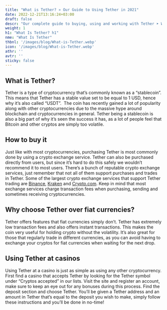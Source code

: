 ```yaml
---
title: "What is Tether? » Our Guide to Using Tether in 2021"
date: 2022-12-21T13:16:24+03:00
draft: false
descr: "Our complete guide to buying, using and working with Tether ➤ What it is ✔️ Where to buy ✔️ How to use ✔️"
weight: 1
h1: "What Is Tether? h1"
nme: "What Is Tether"
thbnl: '/images/blog/What-is-Tether.webp'
icon: '/images/blog/What-is-Tether.webp'
athr: ''
avtr: ''
sticky: false
---
```


## What is Tether?

<p>Tether is a type of cryptocurrency that’s commonly known as a “stablecoin”. This means that Tether has a stable value set to be equal to 1 USD, hence why it’s also called “USDT”.&nbsp; The coin has recently gained a lot of popularity along with other cryptocurrencies due to the massive hype around blockchain and cryptocurrencies in general. Tether being a stablecoin is also a big part of why it’s seen the success it has, as a lot of people feel that Bitcoin and other cryptos are simply too volatile.</p>

## How to buy it

<p>Just like with most cryptocurrencies, purchasing Tether is most commonly done by using a crypto exchange service. Tether can also be purchased directly from users, but since it’s hard to do this safely we wouldn’t recommend it to most users. There’s a bunch of reputable crypto exchange services, just remember that not all of them support purchases and trades in Tether. Some of the largest crypto exchange services that support Tether trading are <a href="https://www.binance.com/en">Binance</a>, <a href="https://www.kraken.com/">Kraken</a> and <a href="https://crypto.com/">Crypto.com</a>. Keep in mind that most exchange services charge transaction fees when purchasing, sending and sometimes receiving cryptocurrencies.</p>


## Why choose Tether over fiat currencies?

<p>Tether offers features that fiat currencies simply don’t. Tether has extremely low transaction fees and also offers instant transactions. This makes the coin very useful for holding crypto without the volatility. It’s also great for those that regularly trade in different currencies, as you can avoid having to exchange your cryptos for fiat currencies when waiting for the next drop.</p>


## Using Tether at casinos

<p>Using Tether at a casino is just as simple as using any other cryptocurrency. First find a casino that accepts Tether by looking for the Tether symbol under “Cryptos accepted” in our lists. Visit the site and register an account, make sure to keep an eye out for any bonuses during this process. Find the deposit section and choose Tether. You’ll be given a Tether address and an amount in Tether that’s equal to the deposit you wish to make, simply follow these instructions and you’ll be done in no-time!</p>
